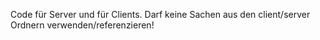 Code für Server und für Clients.
Darf keine Sachen aus den client/server 
Ordnern verwenden/referenzieren!